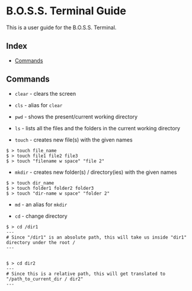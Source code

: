 # B.O.S.S. Terminal Guide

This is a user guide for the B.O.S.S. Terminal.

## Index
- [Commands](#commands)

## Commands

- `clear` - clears the screen

- `cls` - alias for `clear`

- `pwd` - shows the present/current working directory

- `ls` - lists all the files and the folders in the current working directory

- `touch` - creates new file(s) with the given names
```
$ > touch file_name
$ > touch file1 file2 file3
$ > touch "filename w space" "file 2"
```

- `mkdir` - creates new folder(s) / directory(ies) with the given names
```
$ > touch dir_name
$ > touch folder1 folder2 folder3
$ > touch "dir-name w space" "folder 2"
```

- `md` - an alias for `mkdir`

- `cd` - change directory 
```
$ > cd /dir1
---
# Since "/dir1" is an absolute path, this will take us inside "dir1" directory under the root /
---


$ > cd dir2
---
# Since this is a relative path, this will get translated to "/path_to_current_dir / dir2"
---
```
